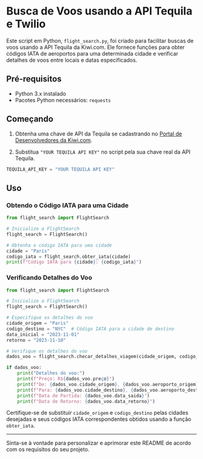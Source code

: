 # Busca de Voos usando a API Tequila e Twilio

Este script em Python, `flight_search.py`, foi criado para facilitar buscas de voos usando a API Tequila da Kiwi.com. Ele fornece funções para obter códigos IATA de aeroportos para uma determinada cidade e verificar detalhes de voos entre locais e datas especificados.

## Pré-requisitos

- Python 3.x instalado
- Pacotes Python necessários: `requests`

## Começando

1. Obtenha uma chave de API da Tequila se cadastrando no [Portal de Desenvolvedores da Kiwi.com](https://tequila.kiwi.com/portal/).

2. Substitua `"YOUR TEQUILA API KEY"` no script pela sua chave real da API Tequila.

```python
TEQUILA_API_KEY = "YOUR TEQUILA API KEY"
```

## Uso

### Obtendo o Código IATA para uma Cidade

```python
from flight_search import FlightSearch

# Inicialize a FlightSearch
flight_search = FlightSearch()

# Obtenha o código IATA para uma cidade
cidade = "Paris"
codigo_iata = flight_search.obter_iata(cidade)
print(f"Código IATA para {cidade}: {codigo_iata}")
```

### Verificando Detalhes do Voo

```python
from flight_search import FlightSearch

# Inicialize a FlightSearch
flight_search = FlightSearch()

# Especifique os detalhes do voo
cidade_origem = "Paris"
codigo_destino = "NYC"  # Código IATA para a cidade de destino
data_inicial = "2023-11-01"
retorno = "2023-11-10"

# Verifique os detalhes do voo
dados_voo = flight_search.checar_detalhes_viagem(cidade_origem, codigo_destino, data_inicial, retorno)

if dados_voo:
    print("Detalhes do voo:")
    print(f"Preço: R${dados_voo.preço}")
    print(f"De: {dados_voo.cidade_origem}, {dados_voo.aeroporto_origem}")
    print(f"Para: {dados_voo.cidade_destino}, {dados_voo.aeroporto_destino}")
    print(f"Data de Partida: {dados_voo.data_saida}")
    print(f"Data de Retorno: {dados_voo.data_retorno}")
```

Certifique-se de substituir `cidade_origem` e `codigo_destino` pelas cidades desejadas e seus códigos IATA correspondentes obtidos usando a função `obter_iata`.

---

Sinta-se à vontade para personalizar e aprimorar este README de acordo com os requisitos do seu projeto.
